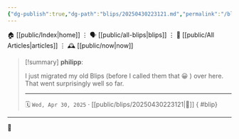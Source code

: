 ```yaml
---
{"dg-publish":true,"dg-path":"blips/20250430223121.md","permalink":"/blips/20250430223121/","title":"philipp @ Wednesday, April 30th 2025"}
---
```



<div class="transclusion internal-embed is-loaded"><div class="markdown-embed">




🏠 [[public/Index\|home]]  ⋮ 🗣️ [[public/all-blips\|blips]] ⋮  📝 [[public/All Articles\|articles]]  ⋮ 🕰️ [[public/now\|now]]


</div></div>


> [!summary] **philipp**:
>
> I just migrated my old Blips (before I called them that 😀 ) over here. That went surprisingly well so far. 
> - - -
>
> 🗓️ <code>Wed, Apr 30, 2025</code>   · [[public/blips/20250430223121\|🔗]]
{ #blip}


- - -

 👾